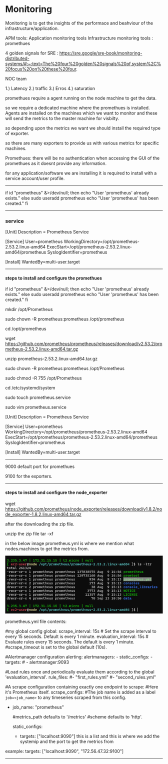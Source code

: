 # Monitoring

Monitoring is to get the insights of the performace and beahviour of the infrastructure/application.

APM tools: Application monitoring tools 
Infrastructure monitoring tools : promethues

4 golden signals for SRE : https://sre.google/sre-book/monitoring-distributed-systems/#:~:text=The%20four%20golden%20signals%20of,system%2C%20focus%20on%20these%20four.

NOC team

1.) Latency
2.) traffic
3.) Erros
4.) saturation

promethues require a agent running on the node machine to get the data.

so we require a dedicated machine where the promethues is installed.
Agents are installed on the machines which we want to monitor and these will send the metrics to the master machine for visbilty.

so depending upon the metrics we want we should install the required type of exporter.

so there are many exporters to provide us with various metrics for specific machines.

Promethues: there will be no authentication when accessing the GUI of the promethues as it doesnt provide any information.

for any application/software we are installing it is required to install with a service account/user profile.

-----------------------------------------------------------------------------------------

if id "prometheus" &>/dev/null; then
    echo "User 'prometheus' already exists."
else
    sudo useradd prometheus
    echo "User 'prometheus' has been created."
fi

-----------------------------------------------------------------------------------------

### service

[Unit]
Description = Prometheus Service

[Service]
User=prometheus
WorkingDirectory=/opt/prometheus-2.53.2.linux-amd64
ExecStart=/opt/prometheus-2.53.2.linux-amd64/prometheus
SyslogIdentifier=prometheus

[Install]
WantedBy=multi-user.target

-------------------------------------------------------------------------------------------

#### steps to install and configure the promethues

if id "prometheus" &>/dev/null; then
    echo "User 'prometheus' already exists."
else
    sudo useradd prometheus
    echo "User 'prometheus' has been created."
fi

mkdir /opt/Prometheus

sudo chown -R prometheus:prometheus /opt/prometheus

cd /opt/prometheus

wget https://github.com/prometheus/prometheus/releases/download/v2.53.2/prometheus-2.53.2.linux-amd64.tar.gz

unzip prometheus-2.53.2.linux-amd64.tar.gz

sudo chown -R prometheus:prometheus /opt/Prometheus

sudo chmod -R 755 /opt/Prometheus

cd /etc/systemd/system

sudo touch prometheus.service 

sudo vim prometheus.service

[Unit]
Description = Prometheus Service

[Service]
User=prometheus
WorkingDirectory=/opt/prometheus/prometheus-2.53.2.linux-amd64
ExecStart=/opt/prometheus/prometheus-2.53.2.linux-amd64/prometheus
SyslogIdentifier=prometheus

[Install]
WantedBy=multi-user.target

--------------------------------------------------------------------------------------------------------------------------------------------------------------------------

9000 default port for promethues

9100 for the exporters.

--------------------------------------------------------------------------------------------------------------------------------------------------------------------------
#### steps to install and configure the node_exporter

wget https://github.com/prometheus/node_exporter/releases/download/v1.8.2/node_exporter-1.8.2.linux-amd64.tar.gz

after the downloading the zip file.

unzip the zip file tar -xf

in the below image prometheus.yml is where we mention what nodes.machines to get the metrics from.

![alt text](image.png)

prometheus.yml file contents:

#my global config
global:
  scrape_interval: 15s # Set the scrape interval to every 15 seconds. Default is every 1 minute.
  evaluation_interval: 15s # Evaluate rules every 15 seconds. The default is every 1 minute.
  #scrape_timeout is set to the global default (10s).

#Alertmanager configuration
alerting:
  alertmanagers:
    - static_configs:
        - targets:
          # - alertmanager:9093

#Load rules once and periodically evaluate them according to the global 'evaluation_interval'.
rule_files:
  #- "first_rules.yml"
  #- "second_rules.yml"

#A scrape configuration containing exactly one endpoint to scrape:
#Here it's Prometheus itself.
scrape_configs:
  #The job name is added as a label `job=<job_name>` to any timeseries scraped from this config.
  - job_name: "prometheus"

    #metrics_path defaults to '/metrics'
    #scheme defaults to 'http'.

    static_configs:
      - targets: ["localhost:9090"] this is a list and this is where we add the systemip and the port to get the metrics from

example: targets: ["localhost:9090", "172.56.47.32:9100"]

--------------------------------------------------------------------------------------------------------------------------------------------------------------------------